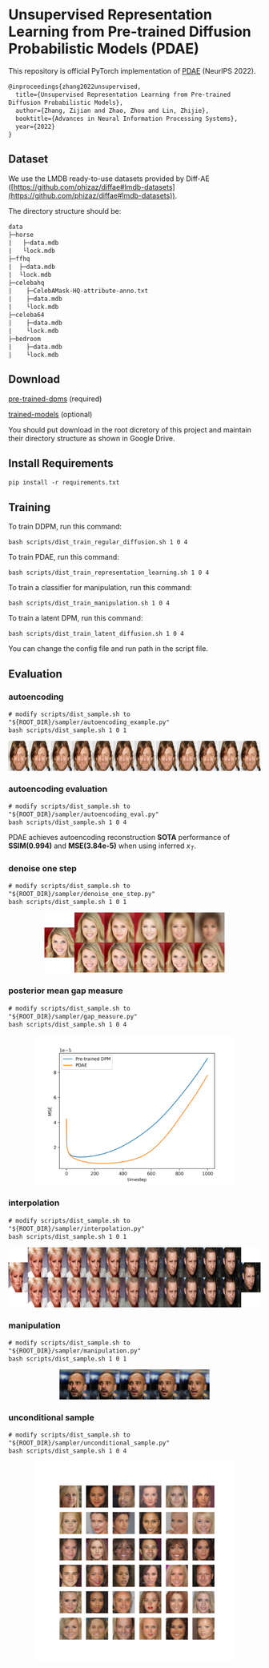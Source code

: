 # Unsupervised Representation Learning from Pre-trained Diffusion Probabilistic Models (PDAE)

This repository is official PyTorch implementation of [PDAE](https://arxiv.org/abs/2212.12990) (NeurIPS 2022).

```
@inproceedings{zhang2022unsupervised,
  title={Unsupervised Representation Learning from Pre-trained Diffusion Probabilistic Models},
  author={Zhang, Zijian and Zhao, Zhou and Lin, Zhijie},
  booktitle={Advances in Neural Information Processing Systems},
  year={2022}
}
```



## Dataset

We use the LMDB ready-to-use datasets provided by Diff-AE ([https://github.com/phizaz/diffae#lmdb-datasets](https://github.com/phizaz/diffae#lmdb-datasets)).

The directory structure should be:

```
data
├─horse
|   ├─data.mdb
|   └lock.mdb
├─ffhq
|  ├─data.mdb
|  └lock.mdb
├─celebahq
|    ├─CelebAMask-HQ-attribute-anno.txt
|    ├─data.mdb
|    └lock.mdb
├─celeba64
|    ├─data.mdb
|    └lock.mdb
├─bedroom
|    ├─data.mdb
|    └lock.mdb
```




## Download

[pre-trained-dpms](https://drive.google.com/drive/folders/1mU6zgo8WYjNmUtLXZAcsXzv8RghWN9zv?usp=share_link) (required)

[trained-models](https://drive.google.com/drive/folders/1yDeQCRQdDnrLH9HyJnHJBtOS_ZqbHSl7?usp=share_link) (optional)

You should put download in the root dicretory of this project and maintain their directory structure as shown in Google Drive.



## Install Requirements
```
pip install -r requirements.txt
```



## Training

To train DDPM, run this command:

```
bash scripts/dist_train_regular_diffusion.sh 1 0 4
```



To train PDAE, run this command:

```
bash scripts/dist_train_representation_learning.sh 1 0 4
```



To train a classifier for manipulation, run this command:

```
bash scripts/dist_train_manipulation.sh 1 0 4
```



To train a latent DPM, run this command:

```
bash scripts/dist_train_latent_diffusion.sh 1 0 4
```



You can change the config file and run path in the script file.



## Evaluation

### autoencoding

```
# modify scripts/dist_sample.sh to "${ROOT_DIR}/sampler/autoencoding_example.py"
bash scripts/dist_sample.sh 1 0 1
```

<div align=center><img src="./images/autoencoding_example_result.png" height="60"/></div>



### autoencoding evaluation

```
# modify scripts/dist_sample.sh to "${ROOT_DIR}/sampler/autoencoding_eval.py"
bash scripts/dist_sample.sh 1 0 4
```

PDAE achieves autoencoding reconstruction **SOTA** performance of **SSIM(0.994)** and **MSE(3.84e-5)** when using inferred $x_{T}$.



### denoise one step


```
# modify scripts/dist_sample.sh to "${ROOT_DIR}/sampler/denoise_one_step.py"
bash scripts/dist_sample.sh 1 0 1
```

<div align=center><img src="./images/denoise_one_step_result.png" height="120"/></div>



### posterior mean gap measure


```
# modify scripts/dist_sample.sh to "${ROOT_DIR}/sampler/gap_measure.py"
bash scripts/dist_sample.sh 1 0 4
```

<div align=center><img src="./images/gap_measure_result.png" height="300"/></div>

### interpolation


```
# modify scripts/dist_sample.sh to "${ROOT_DIR}/sampler/interpolation.py"
bash scripts/dist_sample.sh 1 0 1
```

<div align=center><img src="./images/interpolation_result.png" height="120"/></div>



### manipulation


```
# modify scripts/dist_sample.sh to "${ROOT_DIR}/sampler/manipulation.py"
bash scripts/dist_sample.sh 1 0 1
```

<div align=center><img src="./images/manipulation_result.png" height="60"/></div>



### unconditional sample

```
# modify scripts/dist_sample.sh to "${ROOT_DIR}/sampler/unconditional_sample.py"
bash scripts/dist_sample.sh 1 0 4
```

<div align=center><img src="./images/unconditional_sample_result.png" height="400"/></div>

